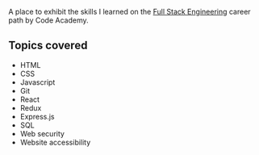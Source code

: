 A place to exhibit the skills I learned on the <a href = "https://www.codecademy.com/career-journey/full-stack-engineer/">Full Stack Engineering</a> career path by Code Academy.

Topics covered  
-----------
- HTML
- CSS
- Javascript
- Git
- React
- Redux
- Express.js
- SQL
- Web security
- Website accessibility
